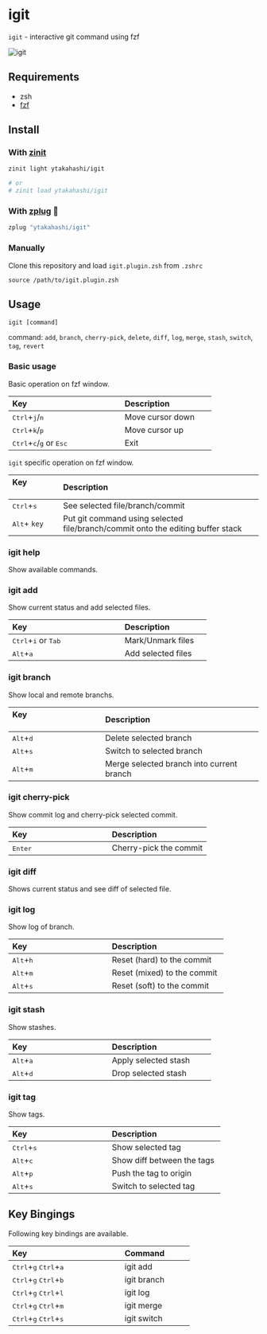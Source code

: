 # igit

`igit` - interactive git command using fzf

![igit](https://user-images.githubusercontent.com/26239560/45913024-20246d80-be66-11e8-904c-63bad327e1ce.gif)

## Requirements

- zsh
- [fzf](https://github.com/junegunn/fzf)

## Install

### With [zinit](https://github.com/zdharma-continuum/zinit)

```zsh
zinit light ytakahashi/igit

# or
# zinit load ytakahashi/igit
```

### With [zplug](https://github.com/zplug/zplug) :hibiscus:

```zsh
zplug "ytakahashi/igit"
```

### Manually

Clone this repository and load `igit.plugin.zsh` from `.zshrc`

```.zshrc
source /path/to/igit.plugin.zsh
```

## Usage

```shell
igit [command]
```

command: `add`, `branch`, `cherry-pick`, `delete`, `diff`, `log`, `merge`, `stash`, `switch`, `tag`, `revert`

### Basic usage

Basic operation on fzf window.  

| Key                                                         | Description            |
| :---------------------------------------------------------- | :--------------------- |
| <kbd>Ctrl</kbd>+<kbd>j</kbd>/<kbd>n</kbd>                   | Move cursor down       |
| <kbd>Ctrl</kbd>+<kbd>k</kbd>/<kbd>p</kbd>                   | Move cursor up         |
| <kbd>Ctrl</kbd>+<kbd>c</kbd>/<kbd>g</kbd> or <kbd>Esc</kbd> | Exit                   |

`igit` specific operation on fzf window.

| Key                           | Description                                                                     |
| :---------------------------- | :------------------------------------------------------------------------------ |
| <kbd>Ctrl</kbd>+<kbd>s</kbd>  | See selected file/branch/commit                                                 |
| <kbd>Alt</kbd>+ `key`         | Put git command using selected file/branch/commit onto the editing buffer stack |

### igit help

Show available commands.

### igit add

Show current status and add selected files.

| Key                                             | Description            |
| :---------------------------------------------- | :--------------------- |
| <kbd>Ctrl</kbd>+<kbd>i</kbd> or <kbd>Tab</kbd>  | Mark/Unmark files      |
| <kbd>Alt</kbd>+<kbd>a</kbd>                     | Add selected files     |

### igit branch

Show local and remote branchs.

| Key                                        | Description                               |
| :----------------------------------------- | :---------------------------------------- |
| <kbd>Alt</kbd>+<kbd>d</kbd>                | Delete selected branch                    |
| <kbd>Alt</kbd>+<kbd>s</kbd>                | Switch to selected branch                 |
| <kbd>Alt</kbd>+<kbd>m</kbd>                | Merge selected branch into current branch |

### igit cherry-pick

Show commit log and cherry-pick selected commit.

| Key                                        | Description            |
| :----------------------------------------- | :--------------------- |
| <kbd>Enter</kbd>                           | Cherry-pick the commit |

### igit diff

Shows current status and see diff of selected file.

### igit log

Show log of branch.  

| Key                                        | Description                  |
| :----------------------------------------- | :--------------------------- |
| <kbd>Alt</kbd>+<kbd>h</kbd>                | Reset (hard) to the commit   |
| <kbd>Alt</kbd>+<kbd>m</kbd>                | Reset (mixed) to the commit  |
| <kbd>Alt</kbd>+<kbd>s</kbd>                | Reset (soft) to the commit   |

### igit stash

Show stashes.

| Key                                        | Description                  |
| :----------------------------------------- | :--------------------------- |
| <kbd>Alt</kbd>+<kbd>a</kbd>                | Apply selected stash         |
| <kbd>Alt</kbd>+<kbd>d</kbd>                | Drop selected stash          |

### igit tag

Show tags.

| Key                                        | Description                  |
| :----------------------------------------- | :--------------------------- |
| <kbd>Ctrl</kbd>+<kbd>s</kbd>               | Show selected tag            |
| <kbd>Alt</kbd>+<kbd>c</kbd>                | Show diff between the tags   |
| <kbd>Alt</kbd>+<kbd>p</kbd>                | Push the tag to origin       |
| <kbd>Alt</kbd>+<kbd>s</kbd>                | Switch to selected tag       |

## Key Bingings

Following key bindings are available.

| Key                                                         | Command                |
| :---------------------------------------------------------- | :--------------------- |
| <kbd>Ctrl</kbd>+<kbd>g</kbd> <kbd>Ctrl</kbd>+<kbd>a</kbd>   | igit add               |
| <kbd>Ctrl</kbd>+<kbd>g</kbd> <kbd>Ctrl</kbd>+<kbd>b</kbd>   | igit branch            |
| <kbd>Ctrl</kbd>+<kbd>g</kbd> <kbd>Ctrl</kbd>+<kbd>l</kbd>   | igit log               |
| <kbd>Ctrl</kbd>+<kbd>g</kbd> <kbd>Ctrl</kbd>+<kbd>m</kbd>   | igit merge             |
| <kbd>Ctrl</kbd>+<kbd>g</kbd> <kbd>Ctrl</kbd>+<kbd>s</kbd>   | igit switch            |
